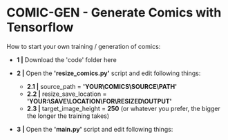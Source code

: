 # COMIC-GEN - Generate Comics with Tensorflow 

How to start your own training / generation of comics:

* **1 |** Download the 'code' folder here
* **2 |** Open the **'resize_comics.py'** script and edit following things:

  * **2.1 |** source_path = **'YOUR\COMICS\SOURCE\PATH'**
  * **2.2 |** resize_save_location = **'YOUR:\\SAVE\\LOCATION\\FOR\\RESIZED\\OUTPUT'**
  * **2.3 |** target_image_height = **250** (or whatever you prefer, the bigger the longer the training takes)

* **3 |** Open the **'main.py'** script and edit following things:
